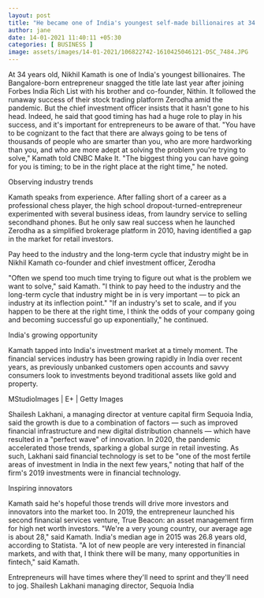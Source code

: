 ```yaml
---
layout: post
title: "He became one of India's youngest self-made billionaires at 34. Here's his advice for other entrepreneurs"
author: jane 
date: 14-01-2021 11:40:11 +05:30 
categories: [ BUSINESS ] 
image: assets/images/14-01-2021/106822742-1610425046121-DSC_7484.JPG
---
```

At 34 years old, Nikhil Kamath is one of India's youngest billionaires. The Bangalore-born entrepreneur snagged the title late last year after joining Forbes India Rich List with his brother and co-founder, Nithin. It followed the runaway success of their stock trading platform Zerodha amid the pandemic. But the chief investment officer insists that it hasn't gone to his head. Indeed, he said that good timing has had a huge role to play in his success, and it's important for entrepreneurs to be aware of that. "You have to be cognizant to the fact that there are always going to be tens of thousands of people who are smarter than you, who are more hardworking than you, and who are more adept at solving the problem you're trying to solve," Kamath told CNBC Make It. "The biggest thing you can have going for you is timing; to be in the right place at the right time," he noted.

Observing industry trends

Kamath speaks from experience. After falling short of a career as a professional chess player, the high school dropout-turned-entrepreneur experimented with several business ideas, from laundry service to selling secondhand phones. But he only saw real success when he launched Zerodha as a simplified brokerage platform in 2010, having identified a gap in the market for retail investors.

Pay heed to the industry and the long-term cycle that industry might be in Nikhil Kamath co-founder and chief investment officer, Zerodha

"Often we spend too much time trying to figure out what is the problem we want to solve," said Kamath. "I think to pay heed to the industry and the long-term cycle that industry might be in is very important — to pick an industry at its inflection point." "If an industry's set to scale, and if you happen to be there at the right time, I think the odds of your company going and becoming successful go up exponentially," he continued.

India's growing opportunity

Kamath tapped into India's investment market at a timely moment. The financial services industry has been growing rapidly in India over recent years, as previously unbanked customers open accounts and savvy consumers look to investments beyond traditional assets like gold and property.

MStudioImages | E+ | Getty Images

Shailesh Lakhani, a managing director at venture capital firm Sequoia India, said the growth is due to a combination of factors — such as improved financial infrastructure and new digital distribution channels — which have resulted in a "perfect wave" of innovation. In 2020, the pandemic accelerated those trends, sparking a global surge in retail investing. As such, Lakhani said financial technology is set to be "one of the most fertile areas of investment in India in the next few years," noting that half of the firm's 2019 investments were in financial technology.

Inspiring innovators

Kamath said he's hopeful those trends will drive more investors and innovators into the market too. In 2019, the entrepreneur launched his second financial services venture, True Beacon: an asset management firm for high net worth investors. "We're a very young country, our average age is about 28," said Kamath. India's median age in 2015 was 26.8 years old, according to Statista. "A lot of new people are very interested in financial markets, and with that, I think there will be many, many opportunities in fintech," said Kamath.

Entrepreneurs will have times where they'll need to sprint and they'll need to jog. Shailesh Lakhani managing director, Sequoia India